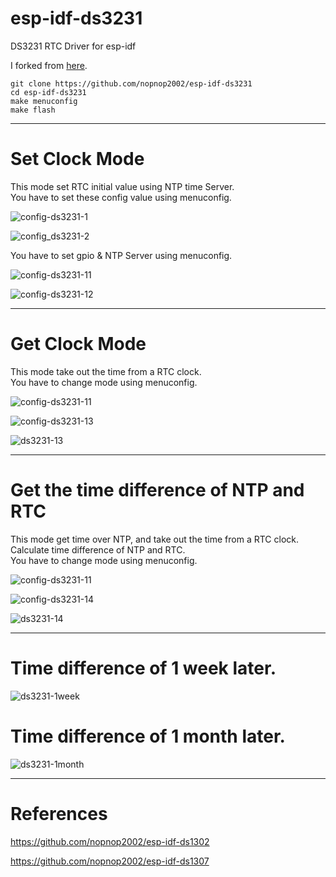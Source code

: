 # esp-idf-ds3231
DS3231 RTC Driver for esp-idf

I forked from [here](https://github.com/UncleRus/esp-idf-lib/tree/master/components/ds3231).   

```
git clone https://github.com/nopnop2002/esp-idf-ds3231
cd esp-idf-ds3231
make menuconfig
make flash
```

---

# Set Clock Mode   

This mode set RTC initial value using NTP time Server.   
You have to set these config value using menuconfig.   

![config-ds3231-1](https://user-images.githubusercontent.com/6020549/59557293-346e5300-9011-11e9-9106-6256bd5c8a7e.jpg)

![config_ds3231-2](https://user-images.githubusercontent.com/6020549/59557292-346e5300-9011-11e9-9070-fe281eed0398.jpg)

You have to set gpio & NTP Server using menuconfig.   

![config-ds3231-11](https://user-images.githubusercontent.com/6020549/59557295-4bad4080-9011-11e9-96dc-b42702929542.jpg)

![config-ds3231-12](https://user-images.githubusercontent.com/6020549/59557296-4fd95e00-9011-11e9-842c-7c81469244af.jpg)

---

# Get Clock Mode   

This mode take out the time from a RTC clock.   
You have to change mode using menuconfig.   

![config-ds3231-11](https://user-images.githubusercontent.com/6020549/59557295-4bad4080-9011-11e9-96dc-b42702929542.jpg)

![config-ds3231-13](https://user-images.githubusercontent.com/6020549/59557300-5ec01080-9011-11e9-9ca2-94067ab8df28.jpg)

![ds3231-13](https://user-images.githubusercontent.com/6020549/59557303-697aa580-9011-11e9-81ef-09c0b28ed5a9.jpg)

---

# Get the time difference of NTP and RTC   

This mode get time over NTP, and take out the time from a RTC clock.   
Calculate time difference of NTP and RTC.   
You have to change mode using menuconfig.   

![config-ds3231-11](https://user-images.githubusercontent.com/6020549/59557295-4bad4080-9011-11e9-96dc-b42702929542.jpg)

![config-ds3231-14](https://user-images.githubusercontent.com/6020549/59557304-77302b00-9011-11e9-8694-5c9fa47f6352.jpg)

![ds3231-14](https://user-images.githubusercontent.com/6020549/59557305-7f886600-9011-11e9-8b24-cf3a251e4bce.jpg)

---

# Time difference of 1 week later.   

![ds3231-1week](https://user-images.githubusercontent.com/6020549/59961772-2dff4000-9517-11e9-9368-2c3c085617c8.jpg)

# Time difference of 1 month later.   

![ds3231-1month](https://user-images.githubusercontent.com/6020549/61294194-3f82f180-a810-11e9-866a-5af73427cf12.jpg)

---

# References

https://github.com/nopnop2002/esp-idf-ds1302

https://github.com/nopnop2002/esp-idf-ds1307

